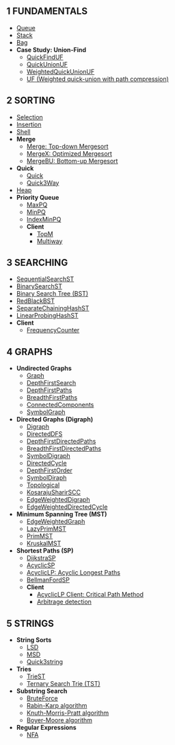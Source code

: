 
## 1 FUNDAMENTALS
  - [Queue](fund/queue.go)
  - [Stack](fund/stack.go)
  - [Bag](fund/bag.go)
  - **Case Study: Union-Find**
    - [QuickFindUF](fund/uf/quick_find_uf.go)
    - [QuickUnionUF](fund/uf/quick_union_uf.go)
    - [WeightedQuickUnionUF](fund/uf/weighted_quick_union_uf.go)
    - [UF (Weighted quick-union with path compression)](fund/uf/uf.go)
## 2 SORTING
  - [Selection](sorting/selection.go)
  - [Insertion](sorting/insertion.go)
  - [Shell](sorting/shell.go)
  - **Merge**
    - [Merge: Top-down Mergesort](sorting/merge.go)
    - [MergeX: Optimized Mergesort](sorting/mergex.go)
    - [MergeBU: Bottom-up Mergesort](sorting/merge_bu.go)
  - **Quick**
    - [Quick](sorting/quick.go)
    - [Quick3Way](sorting/quick_3way.go)
  - [Heap](sorting/heap.go)
  - **Priority Queue**
    - [MaxPQ](sorting/pq/max_pq.go)
    - [MinPQ](sorting/pq/min_pq.go)
    - [IndexMinPQ](sorting/pq/min_index_pq.go)
    - **Client**
      - [TopM](sorting/pq/example_topm_test.go)
      - [Multiway](sorting/pq/example_index_pq_test.go)
## 3 SEARCHING
  - [SequentialSearchST](searching/sequential_search.go)
  - [BinarySearchST](searching/binary_search.go)
  - [Binary Search Tree (BST)](searching/bst.go)
  - [RedBlackBST](searching/red_black_bst.go)
  - [SeparateChainingHashST](searching/separate_chaining_hash_st.go)
  - [LinearProbingHashST](searching/linear_probing_hash_st.go)
  - **Client**
    - [FrequencyCounter](searching/example_frequency_test.go)
## 4 GRAPHS
  - **Undirected Graphs**
    - [Graph](graphs/graph/graph.go)
    - [DepthFirstSearch](graphs/graph/depth_first_search.go)
    - [DepthFirstPaths](graphs/graph/depth_first_paths.go)
    - [BreadthFirstPaths](graphs/graph/breadth_first_paths.go)
    - [ConnectedComponents](graphs/graph/connected_components.go)
    - [SymbolGraph](graphs/graph/symbol_graph.go)
  - **Directed Graphs (Digraph)**
    - [Digraph](graphs/digraph/digraph.go)
    - [DirectedDFS](graphs/digraph/directed_dfs.go)
    - [DepthFirstDirectedPaths](graphs/digraph/depth_first_directed_paths.go)
    - [BreadthFirstDirectedPaths](graphs/digraph/breadth_first_directed_paths.go)
    - [SymbolDigraph](graphs/digraph/symbol_graph.go)
    - [DirectedCycle](graphs/digraph/directed_cycle.go)
    - [DepthFirstOrder](graphs/digraph/depth_first_order.go)
    - [SymbolDiraph](graphs/digraph/symbol_digraph.go)
    - [Topological](graphs/digraph/topological.go)
    - [KosarajuSharirSCC](graphs/digraph/kosaraju_sharir_scc.go)
    - [EdgeWeightedDigraph](graphs/digraph/edge_weighted_digraph.go)
    - [EdgeWeightedDirectedCycle](graphs/digraph/edge_weighted_directed_cycle.go)
  - **Minimum Spanning Tree (MST)**
    - [EdgeWeightedGraph](graphs/mst/edge_weighted_graph.go)
    - [LazyPrimMST](graphs/mst/lazy_prim_mst.go)
    - [PrimMST](graphs/mst/prim_mst.go)
    - [KruskalMST](graphs/mst/kruskal_mst.go)
  - **Shortest Paths (SP)**
    - [DijkstraSP](graphs/sp/dijkstra_sp.go)
    - [AcyclicSP](graphs/sp/acyclic_sp.go)
    - [AcyclicLP: Acyclic Longest Paths](graphs/sp/acyclic_lp.go)
    - [BellmanFordSP](graphs/sp/bellman_ford_sp.go)
    - **Client**
      - [AcyclicLP Client: Critical Path Method](graphs/sp/cpm.go)
      - [Arbitrage detection](graphs/sp/arbitrage.go)
## 5 STRINGS
  - **String Sorts**
    - [LSD](strings/sort/lsd.go)
    - [MSD](strings/sort/msd.go)
    - [Quick3string](strings/sort/quick_3way.go)
  - **Tries**
    - [TrieST](strings/trie/trie_st.go)
    - [Ternary Search Trie (TST)](strings/trie/ternary_search_trie.go)
  - **Substring Search**
    - [BruteForce](strings/search/brute_force.go)
    - [Rabin-Karp algorithm](strings/search/rabin_karp.go)
    - [Knuth-Morris-Pratt algorithm](strings/search/kmp.go)
    - [Boyer-Moore algorithm](strings/search/boyer_moore.go)
  - **Regular Expressions**
    - [NFA](strings/regexp/nfa.go)

